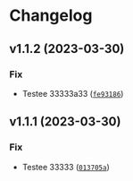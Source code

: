 # Changelog

<!--next-version-placeholder-->

## v1.1.2 (2023-03-30)
### Fix
* Testee 33333a33 ([`fe93186`](https://github.com/mateuspadua/python-semantic-release/commit/fe93186c95396d8b0ebbb218ddb5fafd0c8ee805))

## v1.1.1 (2023-03-30)
### Fix
* Testee 33333 ([`013705a`](https://github.com/mateuspadua/python-semantic-release/commit/013705abfa398b4affd89cdad6f4afdcb959076d))
